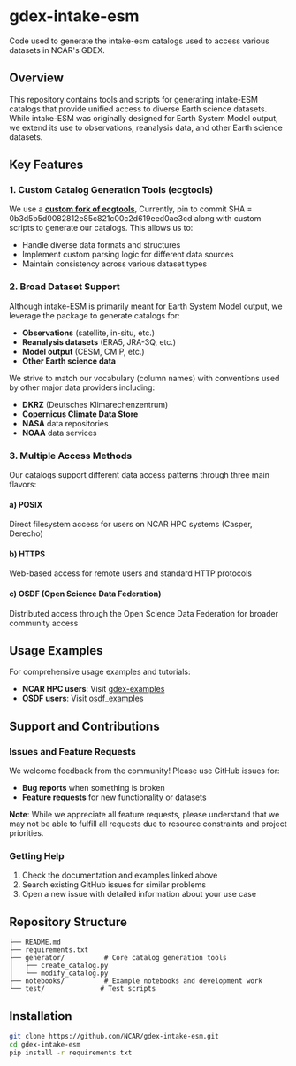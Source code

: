 # gdex-intake-esm

Code used to generate the intake-esm catalogs used to access various datasets in NCAR's GDEX.

## Overview

This repository contains tools and scripts for generating intake-ESM catalogs that provide unified access to diverse Earth science datasets. While intake-ESM was originally designed for Earth System Model output, we extend its use to observations, reanalysis data, and other Earth science datasets.

## Key Features

### 1. Custom Catalog Generation Tools (ecgtools)

We use a [**custom fork of ecgtools**](https://github.com/rpconroy/ecgtools.git), Currently, pin to commit SHA = 0b3d5b5d0082812e85c821c00c2d619eed0ae3cd along with custom scripts to generate our catalogs. This allows us to:
- Handle diverse data formats and structures
- Implement custom parsing logic for different data sources
- Maintain consistency across various dataset types

### 2. Broad Dataset Support

Although intake-ESM is primarily meant for Earth System Model output, we leverage the package to generate catalogs for:
- **Observations** (satellite, in-situ, etc.)
- **Reanalysis datasets** (ERA5, JRA-3Q, etc.)
- **Model output** (CESM, CMIP, etc.)
- **Other Earth science data**

We strive to match our vocabulary (column names) with conventions used by other major data providers including:
- **DKRZ** (Deutsches Klimarechenzentrum)
- **Copernicus Climate Data Store**
- **NASA** data repositories
- **NOAA** data services

### 3. Multiple Access Methods

Our catalogs support different data access patterns through three main flavors:

#### a) POSIX
Direct filesystem access for users on NCAR HPC systems (Casper, Derecho)

#### b) HTTPS
Web-based access for remote users and standard HTTP protocols

#### c) OSDF (Open Science Data Federation)
Distributed access through the Open Science Data Federation for broader community access

## Usage Examples

For comprehensive usage examples and tutorials:

- **NCAR HPC users**: Visit [gdex-examples](https://ncar.github.io/gdex-examples/)
- **OSDF users**: Visit [osdf_examples](https://ncar.github.io/osdf_examples/)

## Support and Contributions

### Issues and Feature Requests

We welcome feedback from the community! Please use GitHub issues for:
- **Bug reports** when something is broken
- **Feature requests** for new functionality or datasets

**Note**: While we appreciate all feature requests, please understand that we may not be able to fulfill all requests due to resource constraints and project priorities.

### Getting Help

1. Check the documentation and examples linked above
2. Search existing GitHub issues for similar problems
3. Open a new issue with detailed information about your use case

## Repository Structure

```
├── README.md
├── requirements.txt
├── generator/          # Core catalog generation tools
│   ├── create_catalog.py
│   └── modify_catalog.py
├── notebooks/          # Example notebooks and development work
└── test/              # Test scripts
```

## Installation

```bash
git clone https://github.com/NCAR/gdex-intake-esm.git
cd gdex-intake-esm
pip install -r requirements.txt
```
